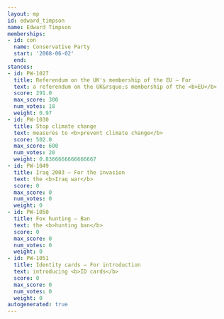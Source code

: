 ```yaml
---
layout: mp
id: edward_timpson
name: Edward Timpson
memberships:
- id: con
  name: Conservative Party
  start: '2008-06-02'
  end: 
stances:
- id: PW-1027
  title: Referendum on the UK's membership of the EU — For
  text: a referendum on the UK&rsquo;s membership of the <b>EU</b>
  score: 291.0
  max_score: 300
  num_votes: 18
  weight: 0.97
- id: PW-1030
  title: Stop climate change
  text: measures to <b>prevent climate change</b>
  score: 502.0
  max_score: 600
  num_votes: 20
  weight: 0.8366666666666667
- id: PW-1049
  title: Iraq 2003 — For the invasion
  text: the <b>Iraq war</b>
  score: 0
  max_score: 0
  num_votes: 0
  weight: 0
- id: PW-1050
  title: Fox hunting — Ban
  text: the <b>hunting ban</b>
  score: 0
  max_score: 0
  num_votes: 0
  weight: 0
- id: PW-1051
  title: Identity cards — For introduction
  text: introducing <b>ID cards</b>
  score: 0
  max_score: 0
  num_votes: 0
  weight: 0
autogenerated: true
---
```

